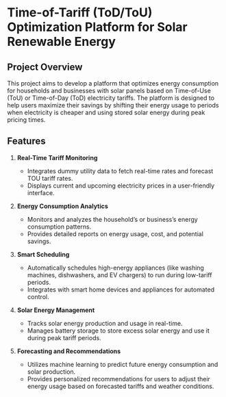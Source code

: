 # Time-of-Tariff (ToD/ToU) Optimization Platform for Solar Renewable Energy

## Project Overview

This project aims to develop a platform that optimizes energy consumption for households and businesses with solar panels based on Time-of-Use (ToU) or Time-of-Day (ToD) electricity tariffs. The platform is designed to help users maximize their savings by shifting their energy usage to periods when electricity is cheaper and using stored solar energy during peak pricing times.

## Features

1. **Real-Time Tariff Monitoring**
   - Integrates dummy utility data to fetch real-time rates and forecast TOU tariff rates.
   - Displays current and upcoming electricity prices in a user-friendly interface.

2. **Energy Consumption Analytics**
   - Monitors and analyzes the household’s or business’s energy consumption patterns.
   - Provides detailed reports on energy usage, cost, and potential savings.

3. **Smart Scheduling**
   - Automatically schedules high-energy appliances (like washing machines, dishwashers, and EV chargers) to run during low-tariff periods.
   - Integrates with smart home devices and appliances for automated control.

4. **Solar Energy Management**
   - Tracks solar energy production and usage in real-time.
   - Manages battery storage to store excess solar energy and use it during peak tariff periods.

5. **Forecasting and Recommendations**
   - Utilizes machine learning to predict future energy consumption and solar production.
   - Provides personalized recommendations for users to adjust their energy usage based on forecasted tariffs and weather conditions.


